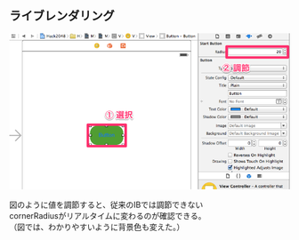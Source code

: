 ##  ライブレンダリング

![](img/start-button-class4.png)

図のように値を調節すると、従来のIBでは調節できない  
cornerRadiusがリアルタイムに変わるのが確認できる。  
（図では、わかりやすいように背景色も変えた。）